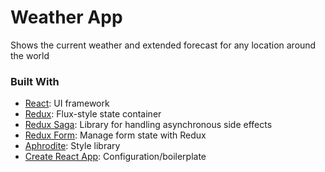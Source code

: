# Weather App
Shows the current weather and extended forecast for any location around the world

### Built With

- [React](https://facebook.github.io/react/): UI framework
- [Redux](http://redux.js.org/): Flux-style state container
- [Redux Saga](https://redux-saga.js.org/): Library for handling asynchronous side effects
- [Redux Form](https://redux-form.com): Manage form state with Redux
- [Aphrodite](https://github.com/Khan/aphrodite): Style library
- [Create React App](https://github.com/facebookincubator/create-react-app/): Configuration/boilerplate
